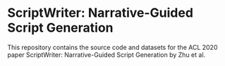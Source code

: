 # ScriptWriter: Narrative-Guided Script Generation

This repository contains the source code and datasets for the ACL 2020 paper ScriptWriter: Narrative-Guided Script Generation by Zhu et al. <br>
